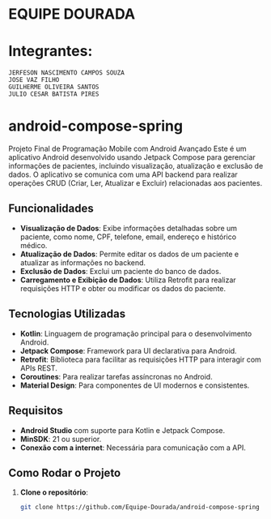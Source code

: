 # EQUIPE DOURADA
# Integrantes:
    JERFESON NASCIMENTO CAMPOS SOUZA
    JOSE VAZ FILHO
    GUILHERME OLIVEIRA SANTOS
    JULIO CESAR BATISTA PIRES
# android-compose-spring
Projeto Final de Programação Mobile com Android Avançado
Este é um aplicativo Android desenvolvido usando Jetpack Compose para gerenciar informações de pacientes, incluindo visualização, atualização e exclusão de dados. O aplicativo se comunica com uma API backend para realizar operações CRUD (Criar, Ler, Atualizar e Excluir) relacionadas aos pacientes.

## Funcionalidades

- **Visualização de Dados**: Exibe informações detalhadas sobre um paciente, como nome, CPF, telefone, email, endereço e histórico médico.
- **Atualização de Dados**: Permite editar os dados de um paciente e atualizar as informações no backend.
- **Exclusão de Dados**: Exclui um paciente do banco de dados.
- **Carregamento e Exibição de Dados**: Utiliza Retrofit para realizar requisições HTTP e obter ou modificar os dados do paciente.

## Tecnologias Utilizadas

- **Kotlin**: Linguagem de programação principal para o desenvolvimento Android.
- **Jetpack Compose**: Framework para UI declarativa para Android.
- **Retrofit**: Biblioteca para facilitar as requisições HTTP para interagir com APIs REST.
- **Coroutines**: Para realizar tarefas assíncronas no Android.
- **Material Design**: Para componentes de UI modernos e consistentes.

## Requisitos

- **Android Studio** com suporte para Kotlin e Jetpack Compose.
- **MinSDK**: 21 ou superior.
- **Conexão com a internet**: Necessária para comunicação com a API.

## Como Rodar o Projeto

1. **Clone o repositório**:
   ```bash
   git clone https://github.com/Equipe-Dourada/android-compose-spring
